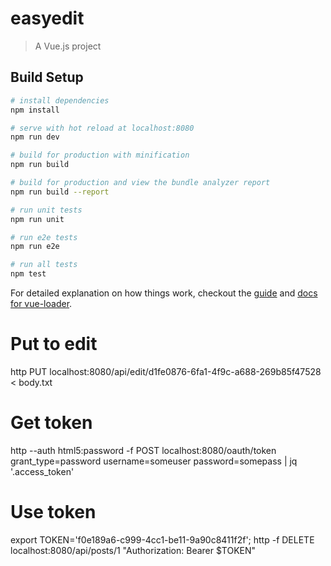# easyedit

> A Vue.js project

## Build Setup

``` bash
# install dependencies
npm install

# serve with hot reload at localhost:8080
npm run dev

# build for production with minification
npm run build

# build for production and view the bundle analyzer report
npm run build --report

# run unit tests
npm run unit

# run e2e tests
npm run e2e

# run all tests
npm test
```

For detailed explanation on how things work, checkout the [guide](http://vuejs-templates.github.io/webpack/) and [docs for vue-loader](http://vuejs.github.io/vue-loader).


# Put to edit
http PUT localhost:8080/api/edit/d1fe0876-6fa1-4f9c-a688-269b85f47528 < body.txt

# Get token
http --auth html5:password -f POST localhost:8080/oauth/token grant_type=password username=someuser password=somepass | jq '.access_token'

# Use token
export TOKEN='f0e189a6-c999-4cc1-be11-9a90c8411f2f'; http -f DELETE localhost:8080/api/posts/1 "Authorization: Bearer $TOKEN"
